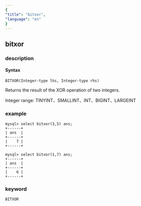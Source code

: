 ```yaml
---
{
"title": "bitxor",
"language": "en"
}
---
```


<!-- 
Licensed to the Apache Software Foundation (ASF) under one
or more contributor license agreements.  See the NOTICE file
distributed with this work for additional information
regarding copyright ownership.  The ASF licenses this file
to you under the Apache License, Version 2.0 (the
"License"); you may not use this file except in compliance
with the License.  You may obtain a copy of the License at

  http://www.apache.org/licenses/LICENSE-2.0

Unless required by applicable law or agreed to in writing,
software distributed under the License is distributed on an
"AS IS" BASIS, WITHOUT WARRANTIES OR CONDITIONS OF ANY
KIND, either express or implied.  See the License for the
specific language governing permissions and limitations
under the License.
-->

## bitxor
### description
#### Syntax

`BITXOR(Integer-type lhs, Integer-type rhs)`

Returns the result of the XOR operation of two integers.

Integer range: TINYINT、SMALLINT、INT、BIGINT、LARGEINT

### example

```
mysql> select bitxor(3,5) ans;
+------+
| ans  |
+------+
|    7 |
+------+

mysql> select bitxor(1,7) ans;
+------+
| ans  |
+------+
|    6 |
+------+
```

### keyword

    BITXOR
